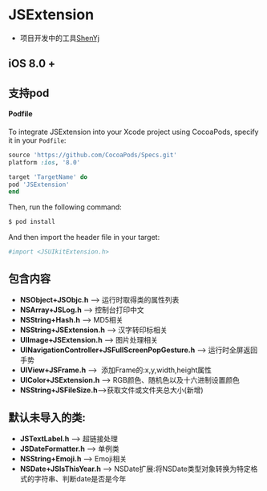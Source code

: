 # JSExtension

- 项目开发中的工具[ShenYj](https://github.com/ShenYj)

## iOS 8.0 + <br>

## 支持pod<br>

#### Podfile

To integrate JSExtension into your Xcode project using CocoaPods, specify it in your `Podfile`:

```ruby
source 'https://github.com/CocoaPods/Specs.git'
platform :ios, '8.0'

target 'TargetName' do
pod 'JSExtension'
end
```
Then, run the following command:

```bash
$ pod install
```

And then import the header file in your target:

```bash
#import <JSUIkitExtension.h>
```



## 包含内容<br>

- __NSObject+JSObjc.h__  --> 运行时取得类的属性列表 <br>
- __NSArray+JSLog.h__ --> 控制台打印中文 <br>
- __NSString+Hash.h__ --> MD5相关 <br>
- __NSString+JSExtension.h__ --> 汉字转印标相关 <br>
- __UIImage+JSExtension.h__ --> 图片处理相关 <br>
- __UINavigationController+JSFullScreenPopGesture.h__ --> 运行时全屏返回手势<br>
- __UIView+JSFrame.h__ -->  添加Frame的:x,y,width,height属性 <br>
- __UIColor+JSExtension.h__ --> RGB颜色、随机色以及十六进制设置颜色 <br>
- __NSString+JSFileSize.h__-->获取文件或文件夹总大小(新增)<br>

## 默认未导入的类:

- __JSTextLabel.h__ --> 超链接处理<br>
- __JSDateFormatter.h__ --> 单例类 <br>
- __NSString+Emoji.h__ --> Emoji相关 <br>
- __NSDate+JSIsThisYear.h__ --> NSDate扩展:将NSDate类型对象转换为特定格式的字符串、判断date是否是今年 <br>
